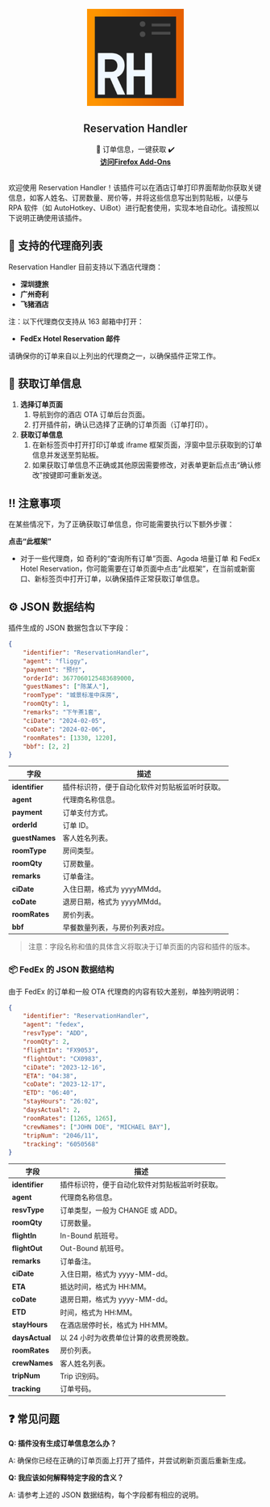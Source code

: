 <p align="center">
  <div align="center">
    <img src="/public/icon.png" alt="Logo" width="192" height="192">
  </div>
  <h2 align="center" style="font-weight: 600">Reservation Handler</h2>
  
  <p align="center">
    📑 订单信息，一键获取 ✔️
    <br />
    <a href="https://addons.mozilla.org/zh-CN/firefox/addon/reservation-handler/" target="_blank"><strong> 访问Firefox Add-Ons </strong></a>
    <br />
    <br />
  </p>
</p>

欢迎使用 Reservation Handler！该插件可以在酒店订单打印界面帮助你获取关键信息，如客人姓名、订房数量、房价等，并将这些信息写出到剪贴板，以便与 RPA 软件（如 AutoHotkey、UiBot）进行配套使用，实现本地自动化。请按照以下说明正确使用该插件。

## 🏢 支持的代理商列表

Reservation Handler 目前支持以下酒店代理商：

-   **深圳捷旅**
-   **广州奇利**
    <!-- -   **携程酒店** -->
    <!-- -   **美团酒店商家** -->
-   **飞猪酒店**

注：以下代理商仅支持从 163 邮箱中打开：

<!-- -   **Agoda 培量订单（Quantum）** -->
<!-- -   **WebBeds 邮件** -->

-   **FedEx Hotel Reservation 邮件**

请确保你的订单来自以上列出的代理商之一，以确保插件正常工作。

## 📄 获取订单信息

1. **选择订单页面**
    1. 导航到你的酒店 OTA 订单后台页面。
    2. 打开插件前，确认已选择了正确的订单页面（订单打印）。
2. **获取订单信息**
    1. 在新标签页中打开打印订单或 iframe 框架页面，浮窗中显示获取到的订单信息并发送至剪贴板。
    2. 如果获取订单信息不正确或其他原因需要修改，对表单更新后点击“确认修改”按键即可重新发送。

## ‼️ 注意事项

在某些情况下，为了正确获取订单信息，你可能需要执行以下额外步骤：

**点击“此框架”**

-   对于一些代理商，如 奇利的“查询所有订单”页面、Agoda 培量订单 和 FedEx Hotel Reservation，你可能需要在订单页面中点击“此框架”，在当前或新窗口、新标签页中打开订单，以确保插件正常获取订单信息。

## ⚙️ JSON 数据结构

插件生成的 JSON 数据包含以下字段：

```json
{
	"identifier": "ReservationHandler",
	"agent": "fliggy",
	"payment": "预付",
	"orderId": 3677060125483689000,
	"guestNames": ["陈某人"],
	"roomType": "城景标准中床房",
	"roomQty": 1,
	"remarks": "下午茶1套",
	"ciDate": "2024-02-05",
	"coDate": "2024-02-06",
	"roomRates": [1330, 1220],
	"bbf": [2, 2]
}
```

| **字段**       | 描述                                           |
| -------------- | ---------------------------------------------- |
| **identifier** | 插件标识符，便于自动化软件对剪贴板监听时获取。 |
| **agent**      | 代理商名称信息。                               |
| **payment**    | 订单支付方式。                                 |
| **orderId**    | 订单 ID。                                      |
| **guestNames** | 客人姓名列表。                                 |
| **roomType**   | 房间类型。                                     |
| **roomQty**    | 订房数量。                                     |
| **remarks**    | 订单备注。                                     |
| **ciDate**     | 入住日期，格式为 yyyyMMdd。                    |
| **coDate**     | 退房日期，格式为 yyyyMMdd。                    |
| **roomRates**  | 房价列表。                                     |
| **bbf**        | 早餐数量列表，与房价列表对应。                 |

> 注意：字段名称和值的具体含义将取决于订单页面的内容和插件的版本。

### **📦 FedEx 的 JSON 数据结构**

由于 FedEx 的订单和一般 OTA 代理商的内容有较大差别，单独列明说明：

```json
{
	"identifier": "ReservationHandler",
	"agent": "fedex",
	"resvType": "ADD",
	"roomQty": 2,
	"flightIn": "FX9053",
	"flightOut": "CX0983",
	"ciDate": "2023-12-16",
	"ETA": "04:38",
	"coDate": "2023-12-17",
	"ETD": "06:40",
	"stayHours": "26:02",
	"daysActual": 2,
	"roomRates": [1265, 1265],
	"crewNames": ["JOHN DOE", "MICHAEL BAY"],
	"tripNum": "2046/11",
	"tracking": "6050568"
}
```

| **字段**       | 描述                                           |
| -------------- | ---------------------------------------------- |
| **identifier** | 插件标识符，便于自动化软件对剪贴板监听时获取。 |
| **agent**      | 代理商名称信息。                               |
| **resvType**   | 订单类型，一般为 CHANGE 或 ADD。               |
| **roomQty**    | 订房数量。                                     |
| **flightIn**   | In-Bound 航班号。                              |
| **flightOut**  | Out-Bound 航班号。                             |
| **remarks**    | 订单备注。                                     |
| **ciDate**     | 入住日期，格式为 yyyy-MM-dd。                    |
| **ETA**        | 抵达时间，格式为 HH:MM。                       |
| **coDate**     | 退房日期，格式为 yyyy-MM-dd。                    |
| **ETD**        | 时间，格式为 HH:MM。                           |
| **stayHours**  | 在酒店居停时长，格式为 HH:MM。                 |
| **daysActual** | 以 24 小时为收费单位计算的收费房晚数。         |
| **roomRates**  | 房价列表。                                     |
| **crewNames**  | 客人姓名列表。                                 |
| **tripNum**    | Trip 识别码。                                  |
| **tracking**   | 订单号码。                                     |

## ❓ 常见问题

**Q: 插件没有生成订单信息怎么办？**

A: 确保你已经在正确的订单页面上打开了插件，并尝试刷新页面后重新生成。

**Q: 我应该如何解释特定字段的含义？**

A: 请参考上述的 JSON 数据结构，每个字段都有相应的说明。
